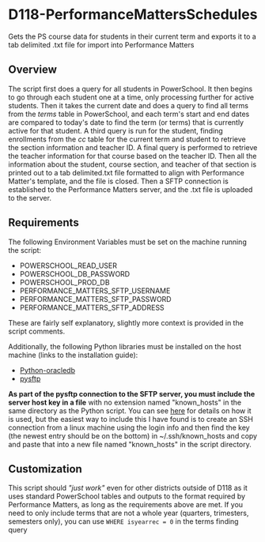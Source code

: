 
# D118-PerformanceMattersSchedules

Gets the PS course data for students in their current term and exports it to a tab delimited .txt file for import into Performance Matters

## Overview

The script first does a query for all students in PowerSchool. It then begins to go through each student one at a time, only processing further for active students.
Then it takes the current date and does a query to find all terms from the *terms* table in PowerSchool, and each term's start and end dates are compared to today's date to find the term (or terms) that is currently active for that student.
A third query is run for the student, finding enrollments from the *cc* table for the current term and student to retrieve the section information and teacher ID. A final query is performed to retrieve the teacher information for that course based on the teacher ID.
Then all the information about the student, course section, and teacher of that section is printed out to a tab delimited.txt file formatted to align with Performance Matter's template, and the file is closed.
Then a SFTP connection is established to the Performance Matters server, and the .txt file is uploaded to the server.

## Requirements

The following Environment Variables must be set on the machine running the script:

- POWERSCHOOL_READ_USER
- POWERSCHOOL_DB_PASSWORD
- POWERSCHOOL_PROD_DB
- PERFORMANCE_MATTERS_SFTP_USERNAME
- PERFORMANCE_MATTERS_SFTP_PASSWORD
- PERFORMANCE_MATTERS_SFTP_ADDRESS

These are fairly self explanatory, slightly more context is provided in the script comments.

Additionally, the following Python libraries must be installed on the host machine (links to the installation guide):

- [Python-oracledb](https://python-oracledb.readthedocs.io/en/latest/user_guide/installation.html)
- [pysftp](https://pypi.org/project/pysftp/)

**As part of the pysftp connection to the SFTP server, you must include the server host key in a file** with no extension named "known_hosts" in the same directory as the Python script. You can see [here](https://pysftp.readthedocs.io/en/release_0.2.9/cookbook.html#pysftp-cnopts) for details on how it is used, but the easiest way to include this I have found is to create an SSH connection from a linux machine using the login info and then find the key (the newest entry should be on the bottom) in ~/.ssh/known_hosts and copy and paste that into a new file named "known_hosts" in the script directory.

## Customization

This script should *"just work"* even for other districts outside of D118 as it uses standard PowerSchool tables and outputs to the format required by Performance Matters, as long as the requirements above are met.
If you need to only include terms that are not a whole year (quarters, trimesters, semesters only), you can use `WHERE isyearrec = 0` in the terms finding query
